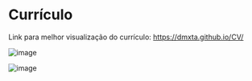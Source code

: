 # Currículo

Link para melhor visualização do currículo: https://dmxta.github.io/CV/

![image](https://github.com/DMxta/CV/assets/136941005/db9d3228-e2ca-4ff9-ace8-eb715a432be0)

![image](https://github.com/DMxta/CV/assets/136941005/ba2201e0-24f0-44e5-aeba-4c3e490d520d)
